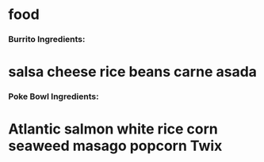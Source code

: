 # food

### Burrito Ingredients:
salsa
cheese
rice
beans
carne asada
=======

### Poke Bowl Ingredients:
Atlantic salmon
white rice
corn
seaweed
masago
popcorn
Twix
=======

